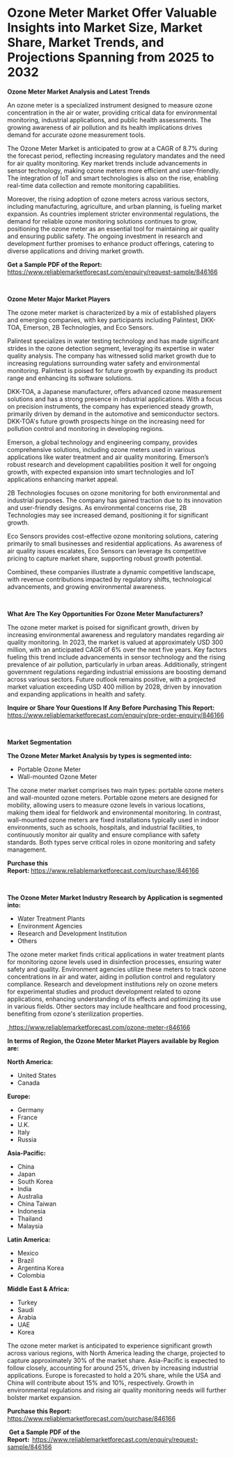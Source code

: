 <p><h1>Ozone Meter Market Offer Valuable Insights into Market Size, Market Share, Market Trends, and Projections Spanning from 2025 to 2032</h1></p><p><strong>Ozone Meter Market Analysis and Latest Trends</strong></p>
<p><p>An ozone meter is a specialized instrument designed to measure ozone concentration in the air or water, providing critical data for environmental monitoring, industrial applications, and public health assessments. The growing awareness of air pollution and its health implications drives demand for accurate ozone measurement tools. </p><p>The Ozone Meter Market is anticipated to grow at a CAGR of 8.7% during the forecast period, reflecting increasing regulatory mandates and the need for air quality monitoring. Key market trends include advancements in sensor technology, making ozone meters more efficient and user-friendly. The integration of IoT and smart technologies is also on the rise, enabling real-time data collection and remote monitoring capabilities. </p><p>Moreover, the rising adoption of ozone meters across various sectors, including manufacturing, agriculture, and urban planning, is fueling market expansion. As countries implement stricter environmental regulations, the demand for reliable ozone monitoring solutions continues to grow, positioning the ozone meter as an essential tool for maintaining air quality and ensuring public safety. The ongoing investment in research and development further promises to enhance product offerings, catering to diverse applications and driving market growth.</p></p>
<p><strong>Get a Sample PDF of the Report:&nbsp;</strong> <a href="https://www.reliablemarketforecast.com/enquiry/request-sample/846166?utm_campaign=2533&utm_medium=2&utm_source=Github&utm_content=ia&utm_term=16042025&utm_id=ozone-meter">https://www.reliablemarketforecast.com/enquiry/request-sample/846166</a></p>
<p>&nbsp;</p>
<p><strong>Ozone Meter Major Market Players</strong></p>
<p><p>The ozone meter market is characterized by a mix of established players and emerging companies, with key participants including Palintest, DKK-TOA, Emerson, 2B Technologies, and Eco Sensors. </p><p>Palintest specializes in water testing technology and has made significant strides in the ozone detection segment, leveraging its expertise in water quality analysis. The company has witnessed solid market growth due to increasing regulations surrounding water safety and environmental monitoring. Palintest is poised for future growth by expanding its product range and enhancing its software solutions.</p><p>DKK-TOA, a Japanese manufacturer, offers advanced ozone measurement solutions and has a strong presence in industrial applications. With a focus on precision instruments, the company has experienced steady growth, primarily driven by demand in the automotive and semiconductor sectors. DKK-TOA's future growth prospects hinge on the increasing need for pollution control and monitoring in developing regions.</p><p>Emerson, a global technology and engineering company, provides comprehensive solutions, including ozone meters used in various applications like water treatment and air quality monitoring. Emerson’s robust research and development capabilities position it well for ongoing growth, with expected expansion into smart technologies and IoT applications enhancing market appeal.</p><p>2B Technologies focuses on ozone monitoring for both environmental and industrial purposes. The company has gained traction due to its innovation and user-friendly designs. As environmental concerns rise, 2B Technologies may see increased demand, positioning it for significant growth.</p><p>Eco Sensors provides cost-effective ozone monitoring solutions, catering primarily to small businesses and residential applications. As awareness of air quality issues escalates, Eco Sensors can leverage its competitive pricing to capture market share, supporting robust growth potential.</p><p>Combined, these companies illustrate a dynamic competitive landscape, with revenue contributions impacted by regulatory shifts, technological advancements, and growing environmental awareness.</p></p>
<p>&nbsp;</p>
<p><strong>What Are The Key Opportunities For Ozone Meter Manufacturers?</strong></p>
<p><p>The ozone meter market is poised for significant growth, driven by increasing environmental awareness and regulatory mandates regarding air quality monitoring. In 2023, the market is valued at approximately USD 300 million, with an anticipated CAGR of 6% over the next five years. Key factors fueling this trend include advancements in sensor technology and the rising prevalence of air pollution, particularly in urban areas. Additionally, stringent government regulations regarding industrial emissions are boosting demand across various sectors. Future outlook remains positive, with a projected market valuation exceeding USD 400 million by 2028, driven by innovation and expanding applications in health and safety.</p></p>
<p><strong>Inquire or Share Your Questions If Any Before Purchasing This Report:</strong> <a href="https://www.reliablemarketforecast.com/enquiry/pre-order-enquiry/846166?utm_campaign=2533&utm_medium=2&utm_source=Github&utm_content=ia&utm_term=16042025&utm_id=ozone-meter">https://www.reliablemarketforecast.com/enquiry/pre-order-enquiry/846166</a></p>
<p>&nbsp;</p>
<p><strong>Market Segmentation</strong></p>
<p><strong>The Ozone Meter Market Analysis by types is segmented into:</strong></p>
<p><ul><li>Portable Ozone Meter</li><li>Wall-mounted Ozone Meter</li></ul></p>
<p><p>The ozone meter market comprises two main types: portable ozone meters and wall-mounted ozone meters. Portable ozone meters are designed for mobility, allowing users to measure ozone levels in various locations, making them ideal for fieldwork and environmental monitoring. In contrast, wall-mounted ozone meters are fixed installations typically used in indoor environments, such as schools, hospitals, and industrial facilities, to continuously monitor air quality and ensure compliance with safety standards. Both types serve critical roles in ozone monitoring and safety management.</p></p>
<p><strong>Purchase this Report:&nbsp;</strong><a href="https://www.reliablemarketforecast.com/purchase/846166?utm_campaign=2533&utm_medium=2&utm_source=Github&utm_content=ia&utm_term=16042025&utm_id=ozone-meter">https://www.reliablemarketforecast.com/purchase/846166</a></p>
<p>&nbsp;</p>
<p><strong>The Ozone Meter Market Industry Research by Application is segmented into:</strong></p>
<p><ul><li>Water Treatment Plants</li><li>Environment Agencies</li><li>Research and Development Institution</li><li>Others</li></ul></p>
<p><p>The ozone meter market finds critical applications in water treatment plants for monitoring ozone levels used in disinfection processes, ensuring water safety and quality. Environment agencies utilize these meters to track ozone concentrations in air and water, aiding in pollution control and regulatory compliance. Research and development institutions rely on ozone meters for experimental studies and product development related to ozone applications, enhancing understanding of its effects and optimizing its use in various fields. Other sectors may include healthcare and food processing, benefiting from ozone's sterilization properties.</p></p>
<p><a href="https://www.reliablemarketforecast.com/ozone-meter-r846166?utm_campaign=2533&utm_medium=2&utm_source=Github&utm_content=ia&utm_term=16042025&utm_id=ozone-meter">&nbsp;https://www.reliablemarketforecast.com/ozone-meter-r846166</a></p>
<p><strong>In terms of Region, the Ozone Meter Market Players available by Region are:</strong></p>
<p>
    <p> <strong> North America: </strong>
        <ul>
            <li>United States</li>
            <li>Canada</li>
        </ul>
        </p> 
    <p> <strong> Europe: </strong>
        <ul>
            <li>Germany</li>
            <li>France</li>
            <li>U.K.</li>
            <li>Italy</li>
            <li>Russia</li>
        </ul>
        </p> 
    <p> <strong> Asia-Pacific: </strong>
        <ul>
            <li>China</li>
            <li>Japan</li>
            <li>South Korea</li>
            <li>India</li>
            <li>Australia</li>
            <li>China Taiwan</li>
            <li>Indonesia</li>
            <li>Thailand</li>
            <li>Malaysia</li>
        </ul>
        </p> 
    <p> <strong> Latin America: </strong>
        <ul>
            <li>Mexico</li>
            <li>Brazil</li>
            <li>Argentina Korea</li>
            <li>Colombia</li>
        </ul>
        </p> 
    <p> <strong> Middle East & Africa: </strong>
        <ul>
            <li>Turkey</li>
            <li>Saudi</li>
            <li>Arabia</li>
            <li>UAE</li>
            <li>Korea</li>
        </ul>
    </p>
    </p>
<p><p>The ozone meter market is anticipated to experience significant growth across various regions, with North America leading the charge, projected to capture approximately 30% of the market share. Asia-Pacific is expected to follow closely, accounting for around 25%, driven by increasing industrial applications. Europe is forecasted to hold a 20% share, while the USA and China will contribute about 15% and 10%, respectively. Growth in environmental regulations and rising air quality monitoring needs will further bolster market expansion.</p></p>
<p><strong>Purchase this Report: </strong><a href="https://www.reliablemarketforecast.com/purchase/846166?utm_campaign=2533&utm_medium=2&utm_source=Github&utm_content=ia&utm_term=16042025&utm_id=ozone-meter">https://www.reliablemarketforecast.com/purchase/846166</a></p>
<p>&nbsp;<strong>Get a Sample PDF of the Report:&nbsp;&nbsp;</strong><a href="https://www.reliablemarketforecast.com/enquiry/request-sample/846166?utm_campaign=2533&utm_medium=2&utm_source=Github&utm_content=ia&utm_term=16042025&utm_id=ozone-meter">https://www.reliablemarketforecast.com/enquiry/request-sample/846166</a></p>
<p><strong></strong></p>
<p><p></p><p></p><p></p></p>